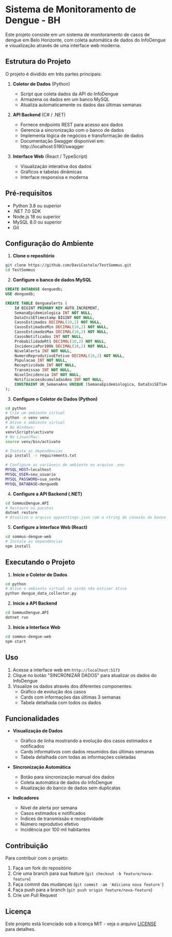 # Sistema de Monitoramento de Dengue - BH

Este projeto consiste em um sistema de monitoramento de casos de dengue em Belo Horizonte, com coleta automática de dados do InfoDengue e visualização através de uma interface web moderna.

## Estrutura do Projeto

O projeto é dividido em três partes principais:

1. **Coletor de Dados** (Python)
   - Script que coleta dados da API do InfoDengue
   - Armazena os dados em um banco MySQL
   - Atualiza automaticamente os dados das últimas semanas

2. **API Backend** (C# / .NET)
   - Fornece endpoints REST para acesso aos dados
   - Gerencia a sincronização com o banco de dados
   - Implementa lógica de negócios e transformação de dados
   - Documentação Swagger disponível em: http://localhost:5190/swagger

3. **Interface Web** (React / TypeScript)
   - Visualização interativa dos dados
   - Gráficos e tabelas dinâmicas
   - Interface responsiva e moderna

## Pré-requisitos

- Python 3.8 ou superior
- .NET 7.0 SDK
- Node.js 18 ou superior
- MySQL 8.0 ou superior
- Git

## Configuração do Ambiente

1. **Clone o repositório**
```bash
git clone https://github.com/DaviCastelo/TestSommus.git
cd TestSommus
```

2. **Configure o banco de dados MySQL**
```sql
CREATE DATABASE denguedb;
USE denguedb;

CREATE TABLE denguealerts (
    Id BIGINT PRIMARY KEY AUTO_INCREMENT,
    SemanaEpidemiologica INT NOT NULL,
    DataIniSETimestamp BIGINT NOT NULL,
    CasosEstimados DECIMAL(10,2) NOT NULL,
    CasosEstimadosMin DECIMAL(10,2) NOT NULL,
    CasosEstimadosMax DECIMAL(10,2) NOT NULL,
    CasosNotificados INT NOT NULL,
    ProbabilidadeRt1 DECIMAL(10,2) NOT NULL,
    IncidenciaPor100k DECIMAL(10,2) NOT NULL,
    NivelAlerta INT NOT NULL,
    NumeroReprodutivoEfetivo DECIMAL(10,2) NOT NULL,
    Populacao INT NOT NULL,
    Receptividade INT NOT NULL,
    Transmissao INT NOT NULL,
    NivelIncidencia INT NOT NULL,
    NotificacoesAcumuladasAno INT NOT NULL,
    CONSTRAINT UK_SemanaAno UNIQUE (SemanaEpidemiologica, DataIniSETimestamp)
);
```

3. **Configure o Coletor de Dados (Python)**
```bash
cd python
# Crie um ambiente virtual
python -m venv venv
# Ative o ambiente virtual
# No Windows:
venv\Scripts\activate
# No Linux/Mac:
source venv/bin/activate

# Instale as dependências
pip install -r requirements.txt

# Configure as variáveis de ambiente no arquivo .env
MYSQL_HOST=localhost
MYSQL_USER=seu_usuario
MYSQL_PASSWORD=sua_senha
MYSQL_DATABASE=denguedb
```

4. **Configure a API Backend (.NET)**
```bash
cd SommusDengue.API
# Restaure os pacotes
dotnet restore
# Atualize o arquivo appsettings.json com a string de conexão do banco
```

5. **Configure a Interface Web (React)**
```bash
cd sommus-dengue-web
# Instale as dependências
npm install
```

## Executando o Projeto

1. **Inicie o Coletor de Dados**
```bash
cd python
# Ative o ambiente virtual se ainda não estiver ativo
python dengue_data_collector.py
```

2. **Inicie a API Backend**
```bash
cd SommusDengue.API
dotnet run
```

3. **Inicie a Interface Web**
```bash
cd sommus-dengue-web
npm start
```

## Uso

1. Acesse a interface web em `http://localhost:5173`
2. Clique no botão "SINCRONIZAR DADOS" para atualizar os dados do InfoDengue
3. Visualize os dados através dos diferentes componentes:
   - Gráfico de evolução dos casos
   - Cards com informações das últimas 3 semanas
   - Tabela detalhada com todos os dados

## Funcionalidades

- **Visualização de Dados**
  - Gráfico de linha mostrando a evolução dos casos estimados e notificados
  - Cards informativos com dados resumidos das últimas semanas
  - Tabela detalhada com todas as informações coletadas

- **Sincronização Automática**
  - Botão para sincronização manual dos dados
  - Coleta automática de dados do InfoDengue
  - Atualização do banco de dados sem duplicatas

- **Indicadores**
  - Nível de alerta por semana
  - Casos estimados e notificados
  - Índices de transmissão e receptividade
  - Número reprodutivo efetivo
  - Incidência por 100 mil habitantes

## Contribuição

Para contribuir com o projeto:

1. Faça um fork do repositório
2. Crie uma branch para sua feature (`git checkout -b feature/nova-feature`)
3. Faça commit das mudanças (`git commit -am 'Adiciona nova feature'`)
4. Faça push para a branch (`git push origin feature/nova-feature`)
5. Crie um Pull Request

## Licença

Este projeto está licenciado sob a licença MIT - veja o arquivo [LICENSE](LICENSE) para detalhes.
